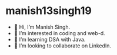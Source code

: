 # manish13singh19
- 👋 Hi, I’m Manish Singh.
- 👀 I’m interested in coding and web-d.
- 🌱 I’m learning DSA with Java.
- 💞️ I’m looking to collaborate on LinkedIn. 
